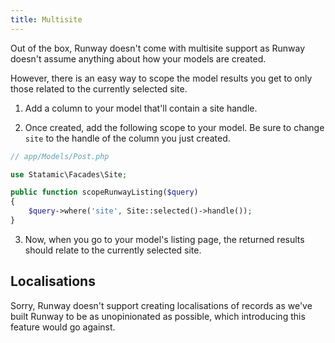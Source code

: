 ```yaml
---
title: Multisite
---
```


Out of the box, Runway doesn't come with multisite support as Runway doesn't assume anything about how your models are created.

However, there is an easy way to scope the model results you get to only those related to the currently selected site.

1. Add a column to your model that'll contain a site handle.

2. Once created, add the following scope to your model. Be sure to change `site` to the handle of the column you just created.

```php
// app/Models/Post.php

use Statamic\Facades\Site;

public function scopeRunwayListing($query)
{
    $query->where('site', Site::selected()->handle());
}
```

3. Now, when you go to your model's listing page, the returned results should relate to the currently selected site.

## Localisations

Sorry, Runway doesn't support creating localisations of records as we've built Runway to be as unopinionated as possible, which introducing this feature would go against.
